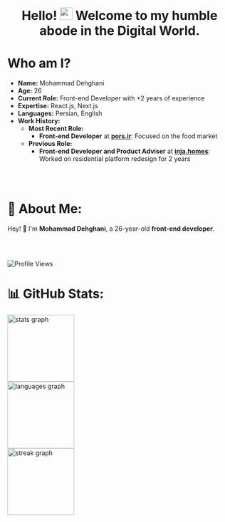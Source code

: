<h1 align="center">Hello! <a href="#"><img src="https://media.giphy.com/media/hvRJCLFzcasrR4ia7z/giphy.gif" width="28px" height="28px"></a> Welcome to my humble abode in the Digital World.</h1> 

# Who am I?

- **Name:** Mohammad Dehghani
- **Age:** 26
- **Current Role:** Front-end Developer with +2 years of experience
- **Expertise:** React.js, Next.js
- **Languages:** Persian, English
- **Work History:**
  - **Most Recent Role:**
    - **Front-end Developer** at **[pors.ir](https://www.pors.ir)**: Focused on the food market
  - **Previous Role:**
    - **Front-end Developer and Product Adviser** at **[inja.homes](https://www.inja.homes)**: Worked on residential platform redesign for 2 years

<br/>
<br/>

# 💫 About Me:

Hey! 👋 I'm **Mohammad Dehghani**, a 26-year-old **front-end developer**.

<br/>
<br/>

![Profile Views](https://komarev.com/ghpvc/?username=Mohammad-dn&style=flat-square&color=blue)
# 📊 GitHub Stats:

<div align="left">
  <img src="https://github-readme-stats.vercel.app/api?username=Mohammad-dn&hide_title=false&hide_rank=false&show_icons=true&include_all_commits=true&count_private=true&disable_animations=false&theme=dracula&locale=en&hide_border=false&order=1" height="150" alt="stats graph"  />
    <br>
  <img src="https://github-readme-stats.vercel.app/api/top-langs?username=Mohammad-dn&locale=en&hide_title=false&layout=compact&card_width=320&langs_count=5&theme=dracula&hide_border=false&order=2" height="150" alt="languages graph"  />
    <br>
  <img src="https://streak-stats.demolab.com?user=Mohammad-dn&locale=en&mode=daily&theme=dracula&hide_border=false&border_radius=5&order=3" height="150" alt="streak graph"  />
</div>
